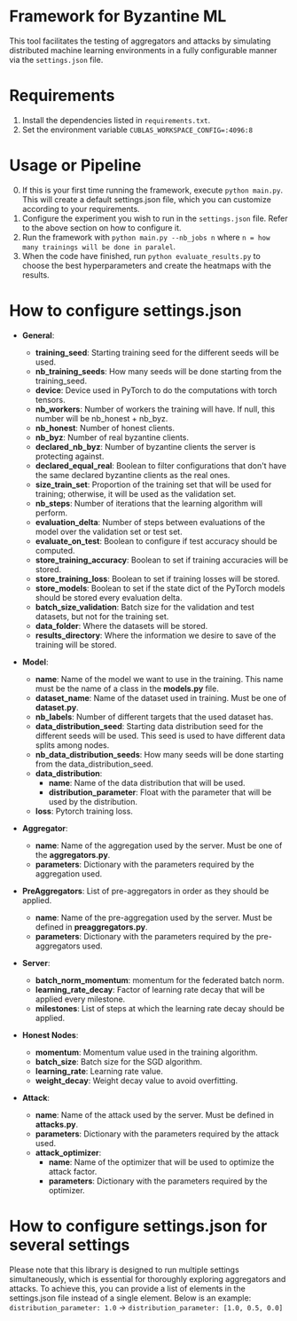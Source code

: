 # Framework for Byzantine ML
This tool facilitates the testing of aggregators and attacks by simulating distributed machine learning environments in a fully configurable manner via the `settings.json` file.

# Requirements
1. Install the dependencies listed in `requirements.txt`.
2. Set the environment variable `CUBLAS_WORKSPACE_CONFIG=:4096:8`

# Usage or Pipeline
0. If this is your first time running the framework, execute `python main.py`. This will create a default settings.json file, which you can customize according to your requirements.
1. Configure the experiment you wish to run in the `settings.json` file. Refer to the above section on how to configure it.
2. Run the framework with `python main.py --nb_jobs n` where `n = how many trainings will be done in paralel`.
3. When the code have finished, run `python evaluate_results.py` to choose the best hyperparameters and create the heatmaps with the results.

# How to configure settings.json
- **General**:
    - **training_seed**: Starting training seed for the different seeds will be used.
    - **nb_training_seeds**: How many seeds will be done starting from the training_seed.
    - **device**: Device used in PyTorch to do the computations with torch tensors.
    - **nb_workers**: Number of workers the training will have. If null, this number will be nb_honest + nb_byz.
    - **nb_honest**: Number of honest clients.
    - **nb_byz**: Number of real byzantine clients.
    - **declared_nb_byz**: Number of byzantine clients the server is protecting against.
    - **declared_equal_real**: Boolean to filter configurations that don't have the same declared byzantine clients as the real ones.
    - **size_train_set**: Proportion of the training set that will be used for training; otherwise, it will be used as the validation set.
    - **nb_steps**: Number of iterations that the learning algorithm will perform.
    - **evaluation_delta**: Number of steps between evaluations of the model over the validation set or test set.
    - **evaluate_on_test**: Boolean to configure if test accuracy should be computed.
    - **store_training_accuracy**: Boolean to set if training accuracies will be stored.
    - **store_training_loss**: Boolean to set if training losses will be stored.
    - **store_models**: Boolean to set if the state dict of the PyTorch models should be stored every evaluation delta.
    - **batch_size_validation**: Batch size for the validation and test datasets, but not for the training set.
    - **data_folder**: Where the datasets will be stored.
    - **results_directory**: Where the information we desire to save of the training will be stored.

- **Model**:
    - **name**: Name of the model we want to use in the training. This name must be the name of a class in the **models.py** file.
    - **dataset_name**: Name of the dataset used in training. Must be one of **dataset.py**.
    - **nb_labels**: Number of different targets that the used dataset has.
    - **data_distribution_seed**: Starting data distribution seed for the different seeds will be used. This seed is used to have different data splits among nodes.
    - **nb_data_distribution_seeds**: How many seeds will be done starting from the data_distribution_seed.
    - **data_distribution**:
        - **name**: Name of the data distribution that will be used.
        - **distribution_parameter**: Float with the parameter that will be used by the distribution.
    - **loss**: Pytorch training loss.

- **Aggregator**:
    - **name**: Name of the aggregation used by the server. Must be one of the **aggregators.py**.
    - **parameters**: Dictionary with the parameters required by the aggregation used.

- **PreAggregators**: List of pre-aggregators in order as they should be applied.
    - **name**: Name of the pre-aggregation used by the server. Must be defined in **preaggregators.py**.
    - **parameters**: Dictionary with the parameters required by the pre-aggregators used.

- **Server**:
    - **batch_norm_momentum**: momentum for the federated batch norm. 
    - **learning_rate_decay**: Factor of learning rate decay that will be applied every milestone.
    - **milestones**: List of steps at which the learning rate decay should be applied.

- **Honest Nodes**:
    - **momentum**: Momentum value used in the training algorithm.
    - **batch_size**: Batch size for the SGD algorithm.
    - **learning_rate**: Learning rate value.
    - **weight_decay**: Weight decay value to avoid overfitting.

- **Attack**:
    - **name**: Name of the attack used by the server. Must be defined in **attacks.py**.
    - **parameters**: Dictionary with the parameters required by the attack used.
    - **attack_optimizer**:
        - **name**: Name of the optimizer that will be used to optimize the attack factor.
        - **parameters**: Dictionary with the parameters required by the optimizer.

# How to configure settings.json for several settings
Please note that this library is designed to run multiple settings simultaneously, which is essential for thoroughly exploring aggregators and attacks. To achieve this, you can provide a list of elements in the settings.json file instead of a single element. Below is an example:
`distribution_parameter: 1.0` -> `distribution_parameter: [1.0, 0.5, 0.0]`